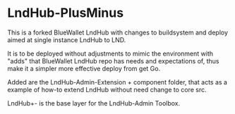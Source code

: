 # LndHub-PlusMinus
This is a forked BlueWallet LndHub with changes to buildsystem and deploy aimed at single instance LndHub to LND.

It is to be deployed without adjustments to mimic the environment with "adds" that BlueWallet LndHub repo has needs and expectations of,
thus make it a simpler more effective deploy from get Go.

Added are the LndHub-Admin-Extension + component folder, that acts as a example of how-to extend LndHub without need change to core src.

LndHub+- is the base layer for the LndHub-Admin Toolbox.
